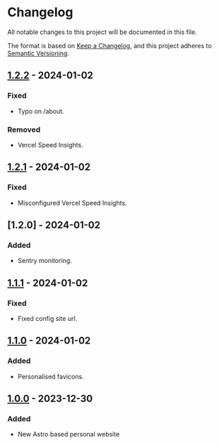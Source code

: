 # Changelog

All notable changes to this project will be documented in this file.

The format is based on [Keep a Changelog](https://keepachangelog.com/en/1.0.0/),
and this project adheres to [Semantic Versioning](https://semver.org/spec/v2.0.0.html).

## [1.2.2] - 2024-01-02

### Fixed

- Typo on /about.

### Removed

- Vercel Speed Insights.

## [1.2.1] - 2024-01-02

### Fixed

- Misconfigured Vercel Speed Insights.

## [1.2.0] - 2024-01-02

### Added

- Sentry monitoring.

## [1.1.1] - 2024-01-02

### Fixed

- Fixed config site url.

## [1.1.0] - 2024-01-02

### Added

- Personalised favicons.

## [1.0.0] - 2023-12-30

### Added

- New Astro based personal website

[1.2.2]: https://github.com/WilliamsCJ/cjwilliams.io/releases/tag/v1.2.2
[1.2.1]: https://github.com/WilliamsCJ/cjwilliams.io/releases/tag/v1.2.1
[1.1.1]: https://github.com/WilliamsCJ/cjwilliams.io/releases/tag/v1.2.0
[1.1.1]: https://github.com/WilliamsCJ/cjwilliams.io/releases/tag/v1.1.1
[1.1.0]: https://github.com/WilliamsCJ/cjwilliams.io/releases/tag/v1.1.0
[1.0.0]: https://github.com/WilliamsCJ/cjwilliams.io/releases/tag/v1.0.0